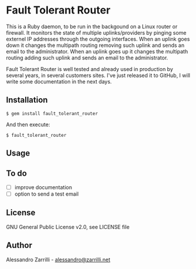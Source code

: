 # Fault Tolerant Router

This is a Ruby daemon, to be run in the backgound on a Linux router or firewall. It monitors the state of multiple uplinks/providers by pinging some externel IP addresses through the outgoing interfaces. When an uplink goes down it changes the multipath routing removing such uplink and sends an email to the administrator. When an uplink goes up it changes the multipath routing adding such uplink and sends an email to the administrator.

Fault Tolerant Router is well tested and already used in production by several years, in several customers sites. I've just released it to GitHub, I will write some documentation in the next days.

## Installation

    $ gem install fault_tolerant_router

And then execute:

    $ fault_tolerant_router

## Usage

## To do
- [ ] improve documentation
- [ ] option to send a test email

## License
GNU General Public License v2.0, see LICENSE file

## Author
Alessandro Zarrilli - <alessandro@zarrilli.net>
